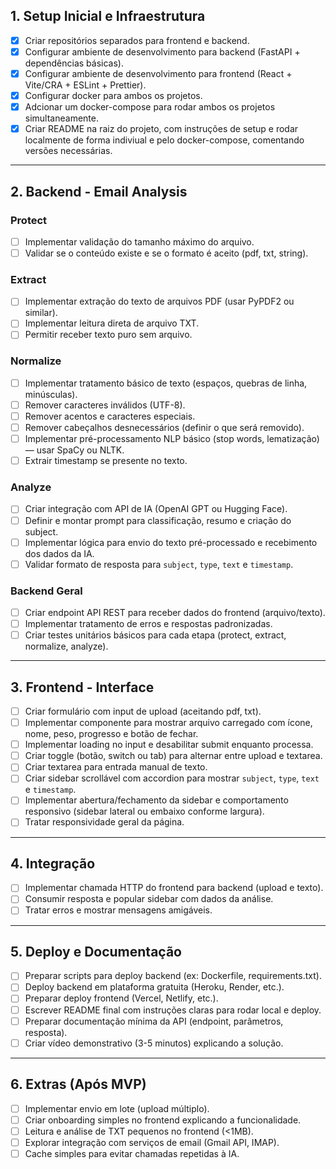 ## 1. Setup Inicial e Infraestrutura

* [x] Criar repositórios separados para frontend e backend.
* [x] Configurar ambiente de desenvolvimento para backend (FastAPI + dependências básicas).
* [x] Configurar ambiente de desenvolvimento para frontend (React + Vite/CRA + ESLint + Prettier).
* [x] Configurar docker para ambos os projetos.
* [x] Adcionar um docker-compose para rodar ambos os projetos simultaneamente.
* [x] Criar README na raiz do projeto, com instruções de setup e rodar localmente de forma indiviual e pelo docker-compose, comentando versões necessárias.
---

## 2. Backend - Email Analysis

### Protect

* [ ] Implementar validação do tamanho máximo do arquivo.
* [ ] Validar se o conteúdo existe e se o formato é aceito (pdf, txt, string).

### Extract

* [ ] Implementar extração do texto de arquivos PDF (usar PyPDF2 ou similar).
* [ ] Implementar leitura direta de arquivo TXT.
* [ ] Permitir receber texto puro sem arquivo.

### Normalize

* [ ] Implementar tratamento básico de texto (espaços, quebras de linha, minúsculas).
* [ ] Remover caracteres inválidos (UTF-8).
* [ ] Remover acentos e caracteres especiais.
* [ ] Remover cabeçalhos desnecessários (definir o que será removido).
* [ ] Implementar pré-processamento NLP básico (stop words, lematização) — usar SpaCy ou NLTK.
* [ ] Extrair timestamp se presente no texto.

### Analyze

* [ ] Criar integração com API de IA (OpenAI GPT ou Hugging Face).
* [ ] Definir e montar prompt para classificação, resumo e criação do subject.
* [ ] Implementar lógica para envio do texto pré-processado e recebimento dos dados da IA.
* [ ] Validar formato de resposta para `subject`, `type`, `text` e `timestamp`.

### Backend Geral

* [ ] Criar endpoint API REST para receber dados do frontend (arquivo/texto).
* [ ] Implementar tratamento de erros e respostas padronizadas.
* [ ] Criar testes unitários básicos para cada etapa (protect, extract, normalize, analyze).

---

## 3. Frontend - Interface

* [ ] Criar formulário com input de upload (aceitando pdf, txt).
* [ ] Implementar componente para mostrar arquivo carregado com ícone, nome, peso, progresso e botão de fechar.
* [ ] Implementar loading no input e desabilitar submit enquanto processa.
* [ ] Criar toggle (botão, switch ou tab) para alternar entre upload e textarea.
* [ ] Criar textarea para entrada manual de texto.
* [ ] Criar sidebar scrollável com accordion para mostrar `subject`, `type`, `text` e `timestamp`.
* [ ] Implementar abertura/fechamento da sidebar e comportamento responsivo (sidebar lateral ou embaixo conforme largura).
* [ ] Tratar responsividade geral da página.

---

## 4. Integração

* [ ] Implementar chamada HTTP do frontend para backend (upload e texto).
* [ ] Consumir resposta e popular sidebar com dados da análise.
* [ ] Tratar erros e mostrar mensagens amigáveis.

---

## 5. Deploy e Documentação

* [ ] Preparar scripts para deploy backend (ex: Dockerfile, requirements.txt).
* [ ] Deploy backend em plataforma gratuita (Heroku, Render, etc.).
* [ ] Preparar deploy frontend (Vercel, Netlify, etc.).
* [ ] Escrever README final com instruções claras para rodar local e deploy.
* [ ] Preparar documentação mínima da API (endpoint, parâmetros, resposta).
* [ ] Criar vídeo demonstrativo (3-5 minutos) explicando a solução.

---

## 6. Extras (Após MVP)

* [ ] Implementar envio em lote (upload múltiplo).
* [ ] Criar onboarding simples no frontend explicando a funcionalidade.
* [ ] Leitura e análise de TXT pequenos no frontend (<1MB).
* [ ] Explorar integração com serviços de email (Gmail API, IMAP).
* [ ] Cache simples para evitar chamadas repetidas à IA.
